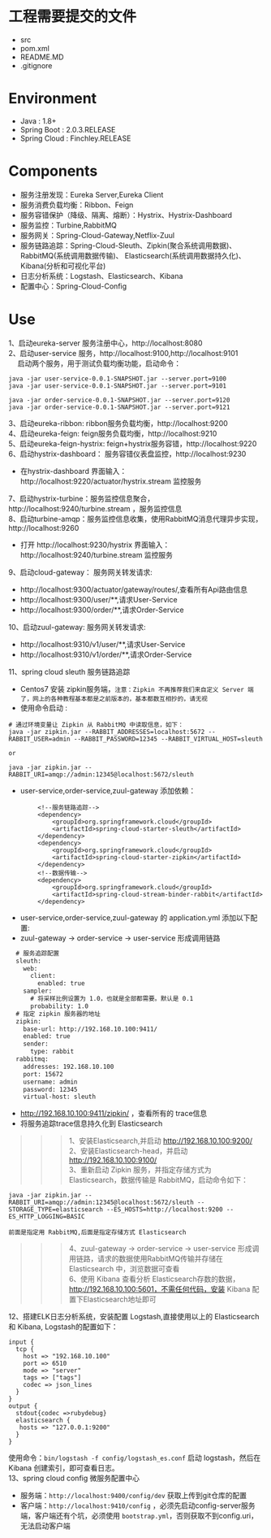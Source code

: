 # 工程需要提交的文件
+ src
+ pom.xml
+ README.MD
+ .gitignore


# Environment
+ Java : 1.8+   
+ Spring Boot : 2.0.3.RELEASE   
+ Spring Cloud : Finchley.RELEASE     


# Components

- 服务注册发现：Eureka Server,Eureka Client    
- 服务消费负载均衡：Ribbon、Feign   
- 服务容错保护（降级、隔离、熔断）：Hystrix、Hystrix-Dashboard      
- 服务监控：Turbine,RabbitMQ       
- 服务网关：Spring-Cloud-Gateway,Netflix-Zuul   
- 服务链路追踪：Spring-Cloud-Sleuth、Zipkin(聚合系统调用数据)、RabbitMQ(系统调用数据传输)、 Elasticsearch(系统调用数据持久化)、Kibana(分析和可视化平台)  
- 日志分析系统：Logstash、Elasticsearch、Kibana
- 配置中心：Spring-Cloud-Config

# Use       
1、启动eureka-server 服务注册中心，http://localhost:8080      
2、启动user-service 服务，http://localhost:9100,http://localhost:9101     
&emsp; 启动两个服务，用于测试负载均衡功能，启动命令：  
```jshelllanguage
java -jar user-service-0.0.1-SNAPSHOT.jar --server.port=9100     
java -jar user-service-0.0.1-SNAPSHOT.jar --server.port=9101  

java -jar order-service-0.0.1-SNAPSHOT.jar --server.port=9120     
java -jar order-service-0.0.1-SNAPSHOT.jar --server.port=9121  
```
3、启动eureka-ribbon: ribbon服务负载均衡，http://localhost:9200        
4、启动eureka-feign: feign服务负载均衡，http://localhost:9210       
5、启动eureka-feign-hystrix: feign+hystrix服务容错，http://localhost:9220   
6、启动hystrix-dashboard： 服务容错仪表盘监控，http://localhost:9230   
- 在hystrix-dashboard 界面输入： http://localhost:9220/actuator/hystrix.stream 监控服务   
 
7、启动hystrix-turbine：服务监控信息聚合，http://localhost:9240/turbine.stream ，服务监控信息  
8、启动turbine-amqp：服务监控信息收集，使用RabbitMQ消息代理异步实现，http://localhost:9260  
- 打开 http://localhost:9230/hystrix 界面输入：http://localhost:9240/turbine.stream 监控服务  

9、启动cloud-gateway： 服务网关转发请求:  
- http://localhost:9300/actuator/gateway/routes/,查看所有Api路由信息  
- http://localhost:9300/user/**,请求User-Service  
- http://localhost:9300/order/**,请求Order-Service         

10、启动zuul-gateway: 服务网关转发请求:  
- http://localhost:9310/v1/user/**,请求User-Service  
- http://localhost:9310/v1/order/**,请求Order-Service  

11、spring cloud sleuth 服务链路追踪  
- Centos7 安装 zipkin服务端，`注意：Zipkin 不再推荐我们来自定义 Server 端了，网上的各种教程基本都是之前版本的，基本都数互相抄的，请无视`      
- 使用命令启动 :  
```jshelllanguage
# 通过环境变量让 Zipkin 从 RabbitMQ 中读取信息，如下：  
java -jar zipkin.jar --RABBIT_ADDRESSES=localhost:5672 --RABBIT_USER=admin --RABBIT_PASSWORD=12345 --RABBIT_VIRTUAL_HOST=sleuth 

or

java -jar zipkin.jar --RABBIT_URI=amqp://admin:12345@localhost:5672/sleuth

``` 
- user-service,order-service,zuul-gateway 添加依赖：    
```jshelllanguage
        <!--服务链路追踪-->
        <dependency>
            <groupId>org.springframework.cloud</groupId>
            <artifactId>spring-cloud-starter-sleuth</artifactId>
        </dependency>
        <dependency>
            <groupId>org.springframework.cloud</groupId>
            <artifactId>spring-cloud-starter-zipkin</artifactId>
        </dependency>
        <!--数据传输-->
        <dependency>
            <groupId>org.springframework.cloud</groupId>
            <artifactId>spring-cloud-stream-binder-rabbit</artifactId>
        </dependency>   
```
- user-service,order-service,zuul-gateway 的 application.yml 添加以下配置:   
- zuul-gateway -> order-service -> user-service 形成调用链路  
```xml
  # 服务追踪配置 
  sleuth:
    web:
      client:
        enabled: true
    sampler:
      # 将采样比例设置为 1.0，也就是全部都需要。默认是 0.1 
      probability: 1.0
  # 指定 zipkin 服务器的地址
  zipkin:
    base-url: http://192.168.10.100:9411/
    enabled: true
    sender:
      type: rabbit
  rabbitmq:
    addresses: 192.168.10.100
    port: 15672
    username: admin
    password: 12345
    virtual-host: sleuth
``` 
- http://192.168.10.100:9411/zipkin/ ，查看所有的 trace信息   
- 将服务追踪trace信息持久化到 Elasticsearch
>>>1、安装Elasticsearch,并启动 http://192.168.10.100:9200/            
>>>2、安装Elasticsearch-head，并启动  http://192.168.10.100:9100/        
>>>3、重新启动 Zipkin 服务，并指定存储方式为 Elasticsearch，数据传输是 RabbitMQ，启动命令如下：
```jshelllanguage
java -jar zipkin.jar --RABBIT_URI=amqp://admin:12345@localhost:5672/sleuth --STORAGE_TYPE=elasticsearch --ES_HOSTS=http://localhost:9200 --ES_HTTP_LOGGING=BASIC

前面是指定用 RabbitMQ,后面是指定存储方式 Elasticsearch
``` 
>>>4、zuul-gateway -> order-service -> user-service 形成调用链路，请求的数据使用RabbitMQ传输并存储在 Elasticsearch 中，浏览数据可查看  
6、使用 Kibana 查看分析 Elasticsearch存数的数据，http://192.168.10.100:5601，不需任何代码，安装 Kibana 配置下Elasticsearch地址即可  

12、搭建ELK日志分析系统，安装配置 Logstash,直接使用以上的 Elasticsearch和 Kibana, Logstash的配置如下：  
```jshelllanguage
input {
  tcp {
    host => "192.168.10.100"
    port => 6510
    mode => "server"
    tags => ["tags"]
    codec => json_lines
  }
}
output {
  stdout{codec =>rubydebug}
  elasticsearch {
   hosts => "127.0.0.1:9200"
  }
}
```
使用命令：`bin/logstash -f config/logstash_es.conf` 启动 logstash，然后在Kibana 创建索引，即可查看日志。  
13、spring cloud config 微服务配置中心
- 服务端：`http://localhost:9400/config/dev` 获取上传到git仓库的配置
- 客户端：`http://localhost:9410/config` ，必须先启动config-server服务端，客户端还有个坑，必须使用 `bootstrap.yml`，否则获取不到config.uri，无法启动客户端 









